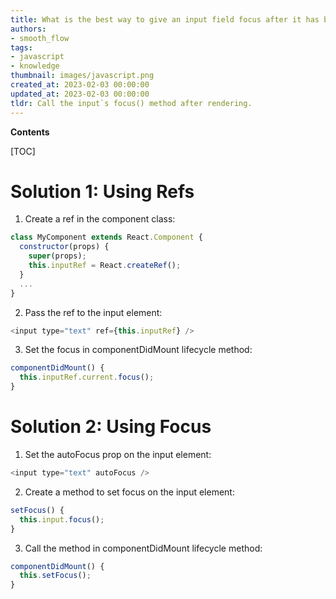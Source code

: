 ```yaml
---
title: What is the best way to give an input field focus after it has been rendered?
authors:
- smooth_flow
tags:
- javascript
- knowledge
thumbnail: images/javascript.png
created_at: 2023-02-03 00:00:00
updated_at: 2023-02-03 00:00:00
tldr: Call the input`s focus() method after rendering.
---
```


**Contents**

[TOC]

# Solution 1: Using Refs

1. Create a ref in the component class:

```js
class MyComponent extends React.Component {
  constructor(props) {
    super(props);
    this.inputRef = React.createRef();
  }
  ...
}
```

2. Pass the ref to the input element:

```js
<input type="text" ref={this.inputRef} />
```

3. Set the focus in componentDidMount lifecycle method:

```js
componentDidMount() {
  this.inputRef.current.focus();
}
```

# Solution 2: Using Focus

1. Set the autoFocus prop on the input element:

```js
<input type="text" autoFocus />
```

2. Create a method to set focus on the input element:

```js
setFocus() {
  this.input.focus();
}
```

3. Call the method in componentDidMount lifecycle method:

```js
componentDidMount() {
  this.setFocus();
}
```
